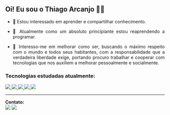 ###   <h2>Oi! Eu sou o Thiago Arcanjo ✌🏿</h2>

- <p align="justify">🐳 Estou interessado em aprender e compartilhar conhecimento.</p>
- <p align="justify">🌱 Atualmente como um absoluto principiante estou reaprendendo a programar.</p>
- <p align="justify">🐸 Interesso-me em melhorar como ser, buscando o máximo respeito com o mundo e todos seus habitantes, com  a responsabilidade  que a verdadeira liberdade exige, portando procuro trabalhar e cooperar com tecnologias que nos auxiliem a melhorar pessoalmente e socialmente.</p>

<div id=linguagens>
<b><h3>Tecnologias estudadas atualmente:</h3></b>
<a href="#">
   <img src="https://img.shields.io/badge/PHP-777BB4?style=for-the-badge&logo=php&logoColor=white">
   <img src="https://img.shields.io/badge/MySQL-00000F?style=for-the-badge&logo=mysql&logoColor=white">
   <img src=" 	https://img.shields.io/badge/CSS-239120?&style=for-the-badge&logo=css3&logoColor=white">
   <img src="https://img.shields.io/badge/HTML-239120?style=for-the-badge&logo=html5&logoColor=white">
   <img src="https://img.shields.io/badge/JavaScript-F7DF1E?style=for-the-badge&logo=javascript&logoColor=black"></a>
</div>
<hr>

<div id="contato">
  <b>Contato:</b><br>
  <a href="https://www.linkedin.com/in/thiagoarcanjodeoliveira/"><img src="https://img.shields.io/badge/LinkedIn-0077B5?style=for-the-badge&logo=linkedin&logoColor=white"></a>
  <a href=mailto:thiagokai.arcanjo@gmail.com><img src="https://img.shields.io/badge/Gmail-D14836?style=for-the-badge&logo=gmail&logoColor=white"></a>
<div>

